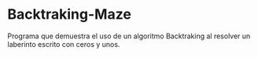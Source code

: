 # Backtraking-Maze
Programa que demuestra el uso de un algoritmo Backtraking al resolver un laberinto escrito con ceros y unos.
